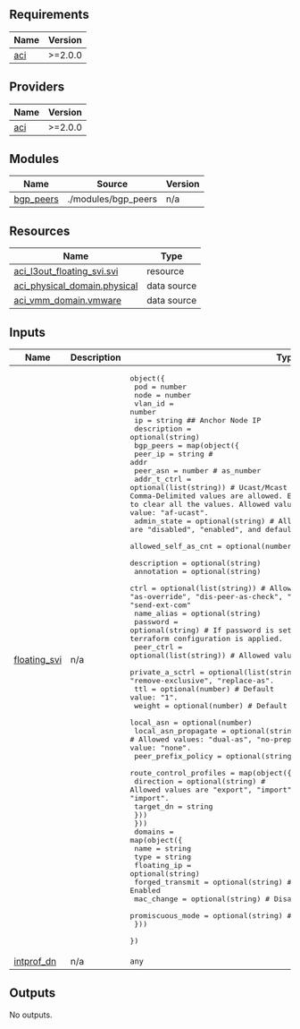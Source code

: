 <!-- BEGIN_TF_DOCS -->
## Requirements

| Name | Version |
|------|---------|
| <a name="requirement_aci"></a> [aci](#requirement\_aci) | >=2.0.0 |

## Providers

| Name | Version |
|------|---------|
| <a name="provider_aci"></a> [aci](#provider\_aci) | >=2.0.0 |

## Modules

| Name | Source | Version |
|------|--------|---------|
| <a name="module_bgp_peers"></a> [bgp\_peers](#module\_bgp\_peers) | ./modules/bgp_peers | n/a |

## Resources

| Name | Type |
|------|------|
| [aci_l3out_floating_svi.svi](https://registry.terraform.io/providers/CiscoDevNet/aci/latest/docs/resources/l3out_floating_svi) | resource |
| [aci_physical_domain.physical](https://registry.terraform.io/providers/CiscoDevNet/aci/latest/docs/data-sources/physical_domain) | data source |
| [aci_vmm_domain.vmware](https://registry.terraform.io/providers/CiscoDevNet/aci/latest/docs/data-sources/vmm_domain) | data source |

## Inputs

| Name | Description | Type | Default | Required |
|------|-------------|------|---------|:--------:|
| <a name="input_floating_svi"></a> [floating\_svi](#input\_floating\_svi) | n/a | <pre>object({<br>    pod         = number<br>    node        = number<br>    vlan_id     = number<br>    ip          = string ## Anchor Node IP<br>    description = optional(string)<br>    bgp_peers   = map(object({<br>      peer_ip                         = string # addr<br>      peer_asn                        = number # as_number<br>      addr_t_ctrl                     = optional(list(string)) # Ucast/Mcast Addr Type AF Control. (Multiple Comma-Delimited values are allowed. E.g., "af-mcast,af-ucast"). Apply "" to clear all the values. Allowed values: "af-mcast", "af-ucast". Default value: "af-ucast".<br>      admin_state                     = optional(string) # Allowed values are "disabled", "enabled", and default value is "enabled"<br>      allowed_self_as_cnt             = optional(number) # Default value: "3".<br>      description                     = optional(string)<br>      annotation                      = optional(string)<br>      ctrl                            = optional(list(string)) # Allowed values: "allow-self-as", "as-override", "dis-peer-as-check", "nh-self", "send-com", "send-ext-com"<br>      name_alias                      = optional(string)<br>      password                        = optional(string) # If password is set, the peer password will reset when terraform configuration is applied.<br>      peer_ctrl                       = optional(list(string)) # Allowed values: "bfd", "dis-conn-check".<br>      private_a_sctrl                 = optional(list(string)) # Allowed values: "remove-all", "remove-exclusive", "replace-as".<br>      ttl                             = optional(number) # Default value: "1".<br>      weight                          = optional(number) # Default value: "0".<br>      local_asn                       = optional(number)<br>      local_asn_propagate             = optional(string) # Allowed values: "dual-as", "no-prepend", "none", "replace-as". Default value: "none".<br>      peer_prefix_policy              = optional(string)<br>      route_control_profiles          = map(object({<br>        direction = optional(string) # Allowed values are "export", "import", and default value is "import".<br>        target_dn = string<br>      }))<br>    }))<br>    domains     = map(object({<br>      name              = string<br>      type              = string<br>      floating_ip       = optional(string)<br>      forged_transmit   = optional(string) # Disabled, Enabled<br>      mac_change        = optional(string) # Disabled, Enabled<br>      promiscuous_mode  = optional(string) # Disabled, Enabled<br>    }))<br>  })</pre> | n/a | yes |
| <a name="input_intprof_dn"></a> [intprof\_dn](#input\_intprof\_dn) | n/a | `any` | n/a | yes |

## Outputs

No outputs.
<!-- END_TF_DOCS -->